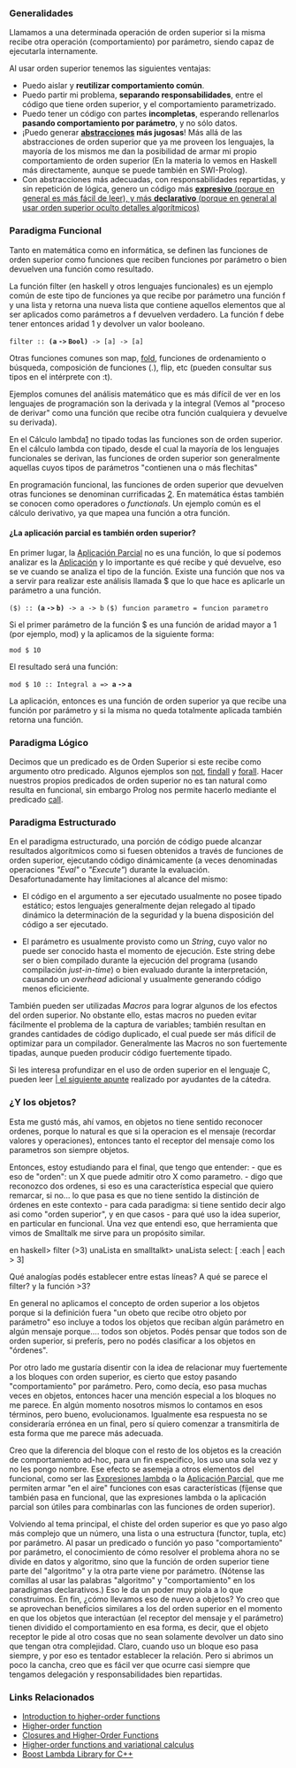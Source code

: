 ### Generalidades

Llamamos a una determinada operación de orden superior si la misma recibe otra operación (comportamiento) por parámetro, siendo capaz de ejecutarla internamente.

Al usar orden superior tenemos las siguientes ventajas:

-   Puedo aislar y **reutilizar comportamiento común**.
-   Puedo partir mi problema, **separando responsabilidades**, entre el código que tiene orden superior, y el comportamiento parametrizado.
-   Puedo tener un código con partes **incompletas**, esperando rellenarlos **pasando comportamiento por parámetro**, y no sólo datos.
-   ¡Puedo generar **[abstracciones](abstraccion.md) más jugosas**! Más allá de las abstracciones de orden superior que ya me proveen los lenguajes, la mayoría de los mismos me dan la posibilidad de armar mi propio comportamiento de orden superior (En la materia lo vemos en Haskell más directamente, aunque se puede también en SWI-Prolog).
-   Con abstracciones más adecuadas, con responsabilidades repartidas, y sin repetición de lógica, genero un código más [**expresivo** (porque en general es más fácil de leer), y más **declarativo** (porque en general al usar orden superior oculto detalles algorítmicos)](declaratividad-vs--expresividad.md)

### Paradigma Funcional

Tanto en matemática como en informática, se definen las funciones de orden superior como funciones que reciben funciones por parámetro o bien devuelven una función como resultado.

La función filter (en haskell y otros lenguajes funcionales) es un ejemplo común de este tipo de funciones ya que recibe por parámetro una función f y una lista y retorna una nueva lista que contiene aquellos elementos que al ser aplicados como parámetros a f devuelven verdadero. La función f debe tener entonces aridad 1 y devolver un valor booleano.

`filter :: `**`(a` `->` `Bool)`**` -> [a] -> [a]`

Otras funciones comunes son map, [fold](fold.md), funciones de ordenamiento o búsqueda, composición de funciones (.), flip, etc (pueden consultar sus tipos en el intérprete con :t).

Ejemplos comunes del análisis matemático que es más difícil de ver en los lenguajes de programación son la derivada y la integral (Vemos al "proceso de derivar" como una función que recibe otra función cualquiera y devuelve su derivada).

En el Cálculo lambda[1](http://es.wikipedia.org/wiki/C%C3%A1lculo_lambda) no tipado todas las funciones son de orden superior. En el cálculo lambda con tipado, desde el cual la mayoría de los lenguajes funcionales se derivan, las funciones de orden superior son generalmente aquellas cuyos tipos de parámetros "contienen una o más flechitas"

En programación funcional, las funciones de orden superior que devuelven otras funciones se denominan currificadas [2](http://es.wikipedia.org/wiki/Currificaci%C3%B3n). En matemática éstas también se conocen como operadores o *functionals*. Un ejemplo común es el cálculo derivativo, ya que mapea una función a otra función.

#### ¿La aplicación parcial es también orden superior?

En primer lugar, la [Aplicación Parcial](aplicacion-parcial.md) no es una función, lo que sí podemos analizar es la [Aplicación](aplicacion.md) y lo importante es qué recibe y qué devuelve, eso se ve cuando se analiza el tipo de la función. Existe una función que nos va a servir para realizar este análisis llamada $ que lo que hace es aplicarle un parámetro a una función.

`($) :: `**`(a` `->` `b)`**` -> a -> b`
`($) funcion parametro = funcion parametro`

Si el primer parámetro de la función $ es una función de aridad mayor a 1 (por ejemplo, mod) y la aplicamos de la siguiente forma:

`mod $ 10`

El resultado será una función:

`mod $ 10 :: Integral a => `**`a` `->` `a`**

La aplicación, entonces es una función de orden superior ya que recibe una función por parámetro y si la misma no queda totalmente aplicada también retorna una función.

### Paradigma Lógico

Decimos que un predicado es de Orden Superior si este recibe como argumento otro predicado. Algunos ejemplos son [not](paradigma-logico---negacion.md), [findall](paradigma-logico---listas--como-obtener-todas-las-respuestas--juntas--.md) y [forall](paradigma-logico---el-forall.md). Hacer nuestros propios predicados de orden superior no es tan natural como resulta en funcional, sin embargo Prolog nos permite hacerlo mediante el predicado [call](como-hacer-predicados-de-orden-superior.md).

### Paradigma Estructurado

En el paradigma estructurado, una porción de código puede alcanzar resultados algorítmicos como si fuesen obtenidos a través de funciones de orden superior, ejecutando código dinámicamente (a veces denominadas operaciones *"Eval"* o *"Execute"*) durante la evaluación. Desafortunadamente hay limitaciones al alcance del mismo:

-   El código en el argumento a ser ejecutado usualmente no posee tipado estático; estos lenguajes generalmente dejan relegado al tipado dinámico la determinación de la seguridad y la buena disposición del código a ser ejecutado.

<!-- -->

-   El parámetro es usualmente provisto como un *String*, cuyo valor no puede ser conocido hasta el momento de ejecución. Este string debe ser o bien compilado durante la ejecución del programa (usando compilación *just-in-time*) o bien evaluado durante la interpretación, causando un *overhead* adicional y usualmente generando código menos eficiciente.

También pueden ser utilizadas *Macros* para lograr algunos de los efectos del orden superior. No obstante ello, estas macros no pueden evitar fácilmente el problema de la captura de variables; también resultan en grandes cantidades de código duplicado, el cual puede ser más difícil de optimizar para un compilador. Generalmente las Macros no son fuertemente tipadas, aunque pueden producir código fuertemente tipado.

Si les interesa profundizar en el uso de orden superior en el lenguaje C, pueden leer [| el siguiente apunte](https://docs.google.com/document/d/1GZOTwkO02X194hlLBSECIhFDB_P1VuIwlTy5FS8ASMY/) realizado por ayudantes de la cátedra.

### ¿Y los objetos?

Esta me gustó más, ahí vamos, en objetos no tiene sentido reconocer ordenes, porque lo natural es que si la operacion es el mensaje (recordar valores y operaciones), entonces tanto el receptor del mensaje como los parametros son siempre objetos.

Entonces, estoy estudiando para el final, que tengo que entender: - que es eso de "orden": un X que puede admitir otro X como parametro. - digo que reconozco dos ordenes, si eso es una característica especial que quiero remarcar, si no... lo que pasa es que no tiene sentido la distinción de órdenes en este contexto - para cada paradigma: si tiene sentido decir algo asi como "orden superior", y en que casos - para qué uso la idea superior, en particular en funcional. Una vez que entendi eso, que herramienta que vimos de Smalltalk me sirve para un propósito similar.

en haskell&gt; filter (&gt;3) unaLista en smalltalkt&gt; unaLista select: \[ :each | each &gt; 3\]

Qué analogías podés establecer entre estas líneas? A qué se parece el filter? y la función &gt;3?

En general no aplicamos el concepto de orden superior a los objetos porque si la definición fuera "un obeto que recibe otro objeto por parámetro" eso incluye a todos los objetos que reciban algún parámetro en algún mensaje porque.... todos son objetos. Podés pensar que todos son de orden superior, si preferís, pero no podés clasificar a los objetos en "órdenes".

Por otro lado me gustaría disentir con la idea de relacionar muy fuertemente a los bloques con orden superior, es cierto que estoy pasando "comportamiento" por parámetro. Pero, como decía, eso pasa muchas veces en objetos, entonces hacer una mención especial a los bloques no me parece. En algún momento nosotros mismos lo contamos en esos términos, pero bueno, evolucionamos. Igualmente esa respuesta no se consideraría errónea en un final, pero sí quiero comenzar a transmitirla de esta forma que me parece más adecuada.

Creo que la diferencia del bloque con el resto de los objetos es la creación de comportamiento ad-hoc, para un fin específico, los uso una sola vez y no les pongo nombre. Ese efecto se asemeja a otros elementos del funcional, como ser las [Expresiones lambda](expresiones-lambda.md) o la [Aplicación Parcial](aplicacion-parcial.md), que me permiten armar "en el aire" funciones con esas características (fíjense que también pasa en funcional, que las expresiones lambda o la aplicación parcial son útiles para combinarlas con las funciones de orden superior).

Volviendo al tema principal, el chiste del orden superior es que yo paso algo más complejo que un número, una lista o una estructura (functor, tupla, etc) por parámetro. Al pasar un predicado o función yo paso "comportamiento" por parámetro, el conocimiento de cómo resolver el problema ahora no se divide en datos y algoritmo, sino que la función de orden superior tiene parte del "algoritmo" y la otra parte viene por parámetro. (Nótense las comillas al usar las palabras "algoritmo" y "comportamiento" en los paradigmas declarativos.) Eso le da un poder muy piola a lo que construimos. En fin, ¿cómo llevamos eso de nuevo a objetos? Yo creo que se aprovechan beneficios similares a los del orden superior en el momento en que los objetos que interactúan (el receptor del mensaje y el parámetro) tienen dividido el comportamiento en esa forma, es decir, que el objeto receptor le pide al otro cosas que no sean solamente devolver un dato sino que tengan otra complejidad. Claro, cuando uso un bloque eso pasa siempre, y por eso es tentador establecer la relación. Pero si abrimos un poco la cancha, creo que es fácil ver que ocurre casi siempre que tengamos delegación y responsabilidades bien repartidas.

### Links Relacionados

-   [Introduction to higher-order functions](http://www.cs.aau.dk/~normark/prog3-03/html/notes/higher-order-fu_themes-intr-section.html)
-   [Higher-order function](http://en.wikipedia.org/wiki/Higher-order_function)
-   [Closures and Higher-Order Functions](http://weblog.raganwald.com/2007/01/closures-and-higher-order-functions.html)
-   [Higher-order functions and variational calculus](http://ergodicity.iamganesh.com/2006/08/07/higher-order-functions/)
-   [Boost Lambda Library for C++](http://boost.org/doc/html/lambda.html)

